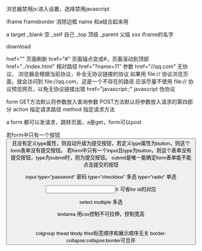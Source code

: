 浏览器禁用js:进入设置，选择禁用javascript

iframe
frameborder 消除边框
name 和a结合起来用

a
target
_blank 空 _self 自己 _top 顶级 _parent 父级 xxx iframe的名字

download

href=""  页面刷新
href="#" 页面锚点变成#，页面滚动到顶部
href="../index.html" 相对路径
href="?name=11" 参数
href="//qq.com" 无协议， 浏览器会根据当前协议，补全无协议链接的协议
如果用 file:// 协议浏览页面，就会访问到 file://qq.com，这是一个不存在的路径
应该尽量不使用 file:// 协议预览网页，以免无协议链接出错
href="javascript:;" javascript 伪协议

form 
GET方法默认将参数放入查询参数
POST方法默认将参数放入请求的第四部分
action 指定请求路径
method 指定请求方法

a form 都可以发请求，跳转页面，a是get，form可以post

若form中只有一个按钮<button>且没有定义type属性，则自动升级为提交按钮，若定义type属性为button，则这个form表单没有提交按钮。
若form中只有一个input且type为button，则这个表单没有提交按钮，type为submit时，则为提交按钮。
submit是唯一能确定form表单能不能点击提交的按钮

input
type="password" 密码
type="checkbox" 多选
type="radio" 单选

<label><input>X</label>  可省for id的对应

select
multiple 多选

textarea
用css控制不可拉伸，控制宽高

<table>
	<colgroup>
		<col width="100">
		<col width="200">
		<col width="100">
		<col width="70">
	</colgroup>
	<thead></thead>
	<tbody></tbody>
	<tfoot></tfoot>
</table>
colgroup thead tbody tfoot标签顺序和展示顺序无关
border-collapse:collapse;border可合并

